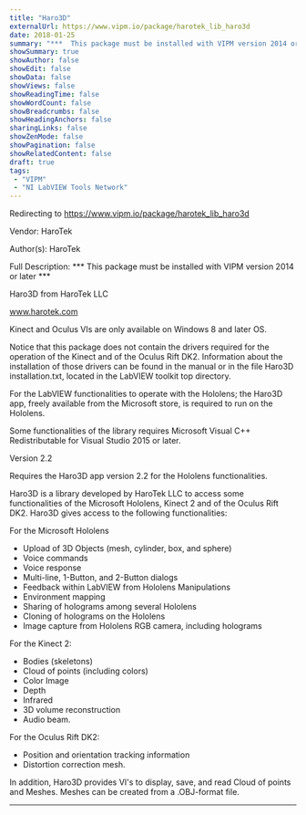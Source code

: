```yaml
---
title: "Haro3D"
externalUrl: https://www.vipm.io/package/harotek_lib_haro3d
date: 2018-01-25
summary: "***  This package must be installed with VIPM version 2014 or later ***"
showSummary: true
showAuthor: false
showEdit: false
showData: false
showViews: false
showReadingTime: false
showWordCount: false
showBreadcrumbs: false
showHeadingAnchors: false
sharingLinks: false
showZenMode: false
showPagination: false
showRelatedContent: false
draft: true
tags:
 - "VIPM"
 - "NI LabVIEW Tools Network"
---
```


Redirecting to https://www.vipm.io/package/harotek_lib_haro3d

Vendor: HaroTek

Author(s): HaroTek
 
Full Description:
***  This package must be installed with VIPM version 2014 or later ***

Haro3D from HaroTek LLC

www.harotek.com

Kinect and Oculus VIs are only available on Windows 8 and later OS.

Notice that this package does not contain the drivers required for the operation of the Kinect and of the Oculus Rift DK2. Information about the installation of those drivers can be found in the manual or in the file Haro3D installation.txt, located in the LabVIEW toolkit top directory. 

For the LabVIEW functionalities to operate with the Hololens; the Haro3D app, freely available from the Microsoft store, is required to run on the Hololens.

Some functionalities of the library requires Microsoft Visual C++ Redistributable for Visual Studio 2015 or later.

Version 2.2

Requires the Haro3D app version 2.2 for the Hololens functionalities.

Haro3D is a library developed by HaroTek LLC to access some functionalities of the Microsoft Hololens, Kinect 2 and of the Oculus Rift DK2. Haro3D gives access to the following functionalities: 

For the Microsoft Hololens

- Upload of 3D Objects (mesh, cylinder, box, and sphere)
- Voice commands
- Voice response
- Multi-line, 1-Button, and 2-Button dialogs
- Feedback within LabVIEW from Hololens Manipulations
- Environment mapping
- Sharing of holograms among several Hololens
- Cloning of holograms on the Hololens
- Image capture from Hololens RGB camera, including holograms

For the Kinect 2:

- Bodies (skeletons)
- Cloud of points (including colors)
- Color Image
- Depth
- Infrared
- 3D volume reconstruction
- Audio beam.

For the Oculus Rift DK2:

- Position and orientation tracking information
- Distortion correction mesh.

In addition, Haro3D provides VI's to display, save, and read Cloud of points and Meshes. Meshes can be created from a .OBJ-format file.

------------------------------------------------------------------